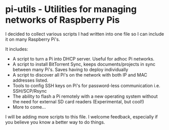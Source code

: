 pi-utils - Utilities for managing networks of Raspberry Pis
===========================================================

I decided to collect various scripts I had written into one file so I can include it on many Raspberry Pi's.

It includes:

-   A script to turn a Pi into DHCP server. Useful for adhoc Pi networks.
-   A script to install BitTorrent Sync, keeps documents/projects in sync between many Pi's. Saves having to deploy individually
-   A script to discover all Pi's on the network with both IP and MAC addresses listed.
-   Tools to config SSH keys on Pi's for password-less communication i.e. SSH/SCP/Rsync
-   The ability to flash a Pi remotely with a new operating system without the need for external SD card readers (Experimental, but cool!)
-   More to come...

I will be adding more scripts to this file. I welcome feedback, especially if you believe you know a better way to do things.
